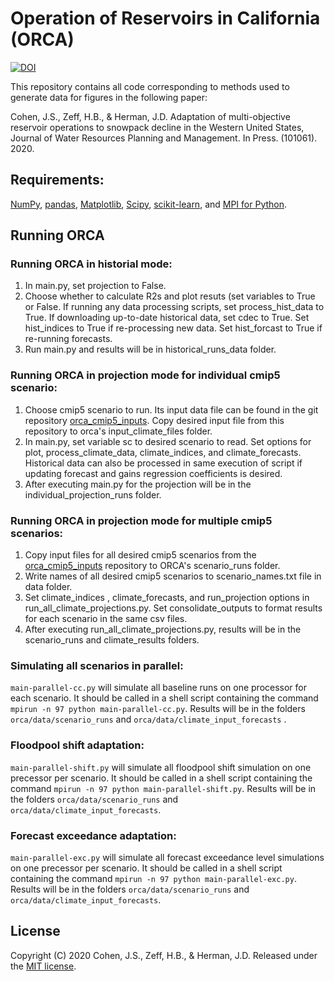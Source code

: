 # Operation of Reservoirs in California (ORCA)

[![DOI](https://zenodo.org/badge/DOI/10.5281/zenodo.3825917.svg)](https://doi.org/10.5281/zenodo.3825917)	

This repository contains all code corresponding to methods used to generate data for figures in the following paper:

Cohen, J.S., Zeff, H.B., & Herman, J.D. Adaptation of multi-objective reservoir operations to snowpack decline in the Western United States, Journal of Water Resources Planning and Management. In Press. (101061). 2020. 

## Requirements:
[NumPy](http://www.numpy.org/), [pandas](http://pandas.pydata.org/), [Matplotlib](http://matplotlib.org/), [Scipy](http://www.scipy.org/), [scikit-learn](http://scikit-learn.org/), and [MPI for Python](https://mpi4py.readthedocs.io/en/stable/).

## Running ORCA

### Running ORCA in historial mode:
1. In main.py, set projection to False.
2. Choose whether to calculate R2s and plot resuts (set variables to True or False. If running any data processing scripts, set process_hist_data to True. If downloading up-to-date historical data, set cdec to True. Set hist_indices to True if re-processing new data. Set hist_forcast to True if re-running forecasts.
3. Run main.py and results will be in historical_runs_data folder.

### Running ORCA in projection mode for individual cmip5 scenario:
1. Choose cmip5 scenario to run. Its input data file can be found in the git repository [orca_cmip5_inputs](https://github.com/jscohen4/orca_cmip5_inputs). Copy desired input file from this repository to orca's input_climate_files folder.
2. In main.py, set variable sc to desired scenario to read. Set options for plot, process_climate_data, climate_indices, and climate_forecasts. Historical  data can also be processed in same execution of script if updating forecast and gains regression coefficients is desired.
3. After executing main.py for the projection will be in the individual_projection_runs folder.

### Running ORCA in projection mode for multiple cmip5 scenarios:
1. Copy input files for all desired cmip5 scenarios from the [orca_cmip5_inputs](https://github.com/jscohen4/orca_cmip5_inputs) repository to ORCA's scenario_runs folder.
2. Write names of all desired cmip5 scenarios to scenario_names.txt file in data folder.
3. Set climate_indices , climate_forecasts, and run_projection options in run_all_climate_projections.py. Set consolidate_outputs to format results for each scenario in the same csv files.
4. After executing run_all_climate_projections.py, results will be in the scenario_runs and climate_results folders.

### Simulating all scenarios in parallel:
`main-parallel-cc.py` will simulate all baseline runs on one processor for each scenario. It should be called in a shell script containing the command `mpirun -n 97 python main-parallel-cc.py`. Results will be in the folders `orca/data/scenario_runs` and `orca/data/climate_input_forecasts`
. 
### Floodpool shift adaptation:
`main-parallel-shift.py` will simulate all floodpool shift simulation on one precessor per scenario. It should be called in a shell script containing the command `mpirun -n 97 python main-parallel-shift.py`. Results will be in the folders `orca/data/scenario_runs` and `orca/data/climate_input_forecasts`. 

### Forecast exceedance adaptation:
`main-parallel-exc.py` will simulate all forecast exceedance level simulations on one precessor per scenario. It should be called in a shell script containing the command `mpirun -n 97 python main-parallel-exc.py`. Results will be in the folders `orca/data/scenario_runs` and `orca/data/climate_input_forecasts`. 

## License
Copyright (C) 2020  Cohen, J.S., Zeff, H.B., & Herman, J.D. Released under the [MIT license](LICENSE.md).

